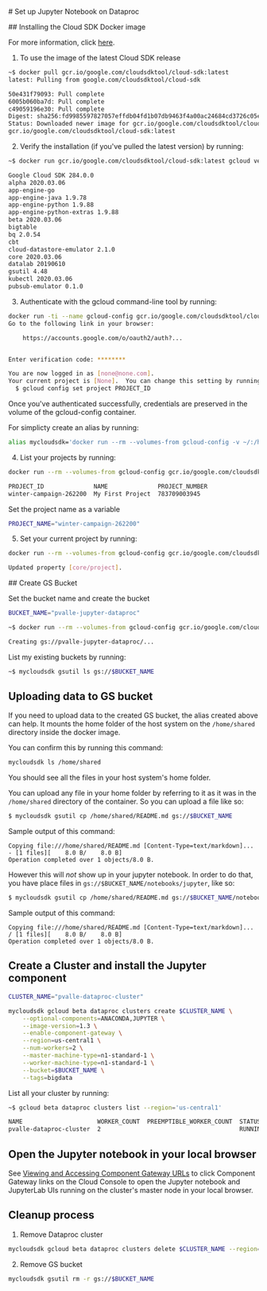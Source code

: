 # Set up Jupyter Notebook on Dataproc

## Installing the Cloud SDK Docker image

For more information, click [here](https://cloud.google.com/sdk/docs/downloads-docker).

1. To use the image of the latest Cloud SDK release

```bash
~$ docker pull gcr.io/google.com/cloudsdktool/cloud-sdk:latest
latest: Pulling from google.com/cloudsdktool/cloud-sdk

50e431f79093: Pull complete
6005b060ba7d: Pull complete
c49059196e30: Pull complete
Digest: sha256:fd9985597827057effdb04fd1b07db9463f4a00ac24684cd3726c05e146eafa1
Status: Downloaded newer image for gcr.io/google.com/cloudsdktool/cloud-sdk:latest
gcr.io/google.com/cloudsdktool/cloud-sdk:latest
```

2. Verify the installation (if you've pulled the latest version) by running:

```bash
~$ docker run gcr.io/google.com/cloudsdktool/cloud-sdk:latest gcloud version

Google Cloud SDK 284.0.0
alpha 2020.03.06
app-engine-go
app-engine-java 1.9.78
app-engine-python 1.9.88
app-engine-python-extras 1.9.88
beta 2020.03.06
bigtable
bq 2.0.54
cbt
cloud-datastore-emulator 2.1.0
core 2020.03.06
datalab 20190610
gsutil 4.48
kubectl 2020.03.06
pubsub-emulator 0.1.0
```

3. Authenticate with the gcloud command-line tool by running:

```bash
docker run -ti --name gcloud-config gcr.io/google.com/cloudsdktool/cloud-sdk gcloud auth login
Go to the following link in your browser:

    https://accounts.google.com/o/oauth2/auth?...


Enter verification code: ********

You are now logged in as [none@none.com].
Your current project is [None].  You can change this setting by running:
  $ gcloud config set project PROJECT_ID
```

Once you've authenticated successfully, credentials are preserved in the volume of the gcloud-config container.

For simplicty create an alias by running:

```bash
alias mycloudsdk='docker run --rm --volumes-from gcloud-config -v ~/:/home/shared gcr.io/google.com/cloudsdktool/cloud-sdk'
```

4. List your projects by running:

```bash
docker run --rm --volumes-from gcloud-config gcr.io/google.com/cloudsdktool/cloud-sdk gcloud projects list

PROJECT_ID              NAME              PROJECT_NUMBER
winter-campaign-262200  My First Project  783709003945
```

Set the project name as a variable

```bash
PROJECT_NAME="winter-campaign-262200"
```

5. Set your current project by running:

```bash
docker run --rm --volumes-from gcloud-config gcr.io/google.com/cloudsdktool/cloud-sdk gcloud config set project $PROJECT_NAME

Updated property [core/project].
```

## Create GS Bucket

Set the bucket name and create the bucket

```bash
BUCKET_NAME="pvalle-jupyter-dataproc"
```

```bash
~$ docker run --rm --volumes-from gcloud-config gcr.io/google.com/cloudsdktool/cloud-sdk gsutil mb -p $PROJECT_NAME -c standard -l us-central1 gs://$BUCKET_NAME

Creating gs://pvalle-jupyter-dataproc/...
```

List my existing buckets by running:

```bash
~$ mycloudsdk gsutil ls gs://$BUCKET_NAME
```

## Uploading data to GS bucket

If you need to upload data to the created GS bucket, the alias created above can help. It mounts the home folder of the host system on the `/home/shared` directory inside the docker image.

You can confirm this by running this command:

```bash
mycloudsdk ls /home/shared
```

You should see all the files in your host system's home folder.

You can upload any file in your home folder by referring to it as it was in the `/home/shared` directory of the container.
So you can upload a file like so:

```bash
$ mycloudsdk gsutil cp /home/shared/README.md gs://$BUCKET_NAME
```

Sample output of this command:
```
Copying file:///home/shared/README.md [Content-Type=text/markdown]...
- [1 files][    8.0 B/    8.0 B]
Operation completed over 1 objects/8.0 B.
```

However this will *not* show up in your jupyter notebook. In order to do that, you have place files in `gs://$BUCKET_NAME/notebooks/jupyter`, like so:

```bash
$ mycloudsdk gsutil cp /home/shared/README.md gs://$BUCKET_NAME/notebooks/jupyter
```

Sample output of this command:
```
Copying file:///home/shared/README.md [Content-Type=text/markdown]...
/ [1 files][    8.0 B/    8.0 B]
Operation completed over 1 objects/8.0 B.
```


## Create a Cluster and install the Jupyter component

```bash
CLUSTER_NAME="pvalle-dataproc-cluster"
```

```bash
mycloudsdk gcloud beta dataproc clusters create $CLUSTER_NAME \
	--optional-components=ANACONDA,JUPYTER \
	--image-version=1.3 \
	--enable-component-gateway \
	--region=us-central1 \
	--num-workers=2 \
	--master-machine-type=n1-standard-1 \
	--worker-machine-type=n1-standard-1 \
	--bucket=$BUCKET_NAME \
	--tags=bigdata
```

List all your cluster by running:

```bash
~$ gcloud beta dataproc clusters list --region='us-central1'

NAME                     WORKER_COUNT  PREEMPTIBLE_WORKER_COUNT  STATUS   ZONE           SCHEDULED_DELETE
pvalle-dataproc-cluster  2                                       RUNNING  us-central1-c
```

## Open the Jupyter notebook in your local browser

See [Viewing and Accessing Component Gateway URLs](https://cloud.google.com/dataproc/docs/concepts/accessing/dataproc-gateways#viewing_and_accessing_component_gateway_urls) to click Component Gateway links on the Cloud Console to open the Jupyter notebook and JupyterLab UIs running on the cluster's master node in your local browser.

## Cleanup process

1. Remove Dataproc cluster

```bash
mycloudsdk gcloud beta dataproc clusters delete $CLUSTER_NAME --region='us-central1'
```

2. Remove GS bucket

```bash
mycloudsdk gsutil rm -r gs://$BUCKET_NAME
```


